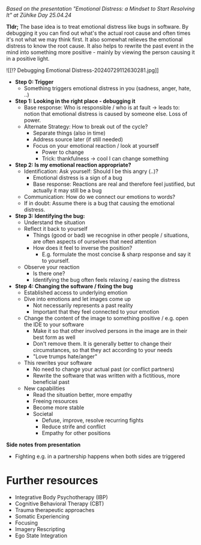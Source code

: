 _Based on the presentation "Emotional Distress: a Mindset to Start Resolving It" at Zühlke Day 25.04.24_

**Tldr;** The base idea is to treat emotional distress like bugs in software. By debugging it you can find out what's the actual root cause and often times it's not what we may think first. It also somewhat relieves the emotional distress to know the root cause. It also helps to rewrite the past event in the mind into something more positive - mainly by viewing the person causing it in a positive light.

![[⁉️ Debugging Emotional Distress-20240729112630281.jpg]]

* **Step 0: Trigger**
  * Something triggers emotional distress in you (sadness, anger, hate, ..)
* **Step 1: Looking in the right place - debugging it**
  * Base response: Who is responsible / who is at fault -> leads to: notion that emotional distress is caused by someone else. Loss of power.
  * Alternate Strategy: How to break out of the cycle?
    * Separate things (also in time)
    * Address source later (if still needed)
    * Focus on your emotional reaction / look at yourself
      * Power to change
      * Trick: thankfulness -> cool I can change something
* **Step 2: Is my emotional reaction appropriate?**
  * Identification: Ask yourself: Should I be this angry (..)?
    * Emotional distress is a sign of a bug
    * Base response: Reactions are real and therefore feel justified, but actually it may still be a bug
  * Communication: How do we connect our emotions to words?
  * If in doubt: Assume there is a bug that causing the emotional distress.
* **Step 3: Identifying the bug:**
  * Understand the situation
  * Reflect it back to yourself
    * Things (good or bad) we recognise in other people / situations, are often aspects of ourselves that need attention
    * How does it feel to inverse the position?
      * E.g. formulate the most concise & sharp response and say it to yourself.
  * Observe your reaction
    * Is there one?
    * Identifying the bug often feels relaxing / easing the distress
* **Step 4: Changing the software / fixing the bug**
  * Established access to underlying emotion
  * Dive into emotions and let images come up
    * Not necessarily represents a past reality
    * Important that they feel connected to your emotion
  * Change the content of the image to something positive / e.g. open the IDE to your software
    * Make it so that other involved persons in the image are in their best form as well
    * Don't remove them. It is generally better to change their circumstances, so that they act according to your needs
    * "Love trumps hate/anger"
  * This rewrites your software
    * No need to change your actual past (or conflict partners)
    * Rewrite the software that was written with a fictitious, more beneficial past
  * New capabilities
    * Read the situation better, more empathy
    * Freeing resources
    * Become more stable
    * Societal
      * Defuse, improve, resolve recurring fights
      * Reduce strife and conflict
      * Empathy for other positions

**Side notes from presentation**

* Fighting e.g. in a partnership happens when both sides are triggered

# Further resources

* Integrative Body Psychotherapy (IBP)
* ﻿﻿Cognitive Behavioral Therapy (CBT)
* ﻿﻿Trauma therapeutic approaches
* ﻿﻿Somatic Experiencing
* ﻿﻿Focusing
* ﻿﻿Imagery Rescripting
* ﻿﻿Ego State Integration
